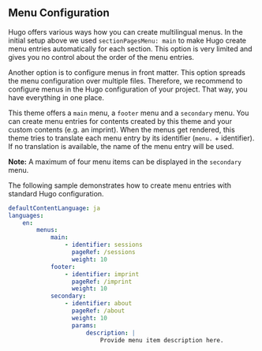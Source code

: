 ## Menu Configuration

Hugo offers various ways how you can create multilingual menus. In the initial
setup above we used `sectionPagesMenu: main` to make Hugo create menu entries
automatically for each section. This option is very limited and gives you no
control about the order of the menu entries.

Another option is to configure menus in front matter. This option spreads the
menu configuration over multiple files. Therefore, we recommend to configure
menus in the Hugo configuration of your project. That way, you have everything
in one place.

This theme offers a `main` menu, a `footer` menu and a `secondary` menu. You can
create menu entries for contents created by this theme and your custom contents
(e.g. an imprint). When the menus get rendered, this theme tries to translate
each menu entry by its identifier (`menu.` + identifier). If no translation is
available, the name of the menu entry will be used.

**Note:** A maximum of four menu items can be displayed in the `secondary` menu.

The following sample demonstrates how to create menu entries with standard Hugo
configuration.

```yaml
defaultContentLanguage: ja
languages:
    en:
        menus:
            main:
                - identifier: sessions
                  pageRef: /sessions
                  weight: 10
            footer:
                - identifier: imprint
                  pageRef: /imprint
                  weight: 10
            secondary:
                - identifier: about
                  pageRef: /about
                  weight: 10
                  params:
                      description: |
                          Provide menu item description here.
```
